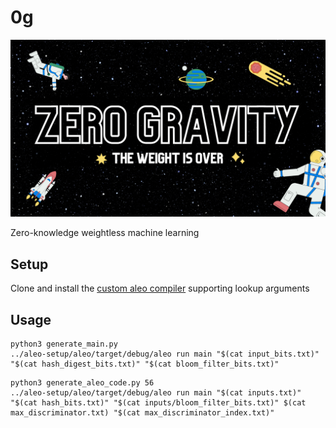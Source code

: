 # 0g
![](zero-gravity-banner.png)

Zero-knowledge weightless machine learning

## Setup

Clone and install the [custom aleo compiler](git@github.com:zkp-gravity/aleo-setup.git) supporting lookup arguments

## Usage
```
python3 generate_main.py
../aleo-setup/aleo/target/debug/aleo run main "$(cat input_bits.txt)" "$(cat hash_digest_bits.txt)" "$(cat bloom_filter_bits.txt)" 
```

```
python3 generate_aleo_code.py 56
../aleo-setup/aleo/target/debug/aleo run main "$(cat inputs.txt)" "$(cat hash_bits.txt)" "$(cat inputs/bloom_filter_bits.txt)" $(cat max_discriminator.txt) "$(cat max_discriminator_index.txt)"
```
